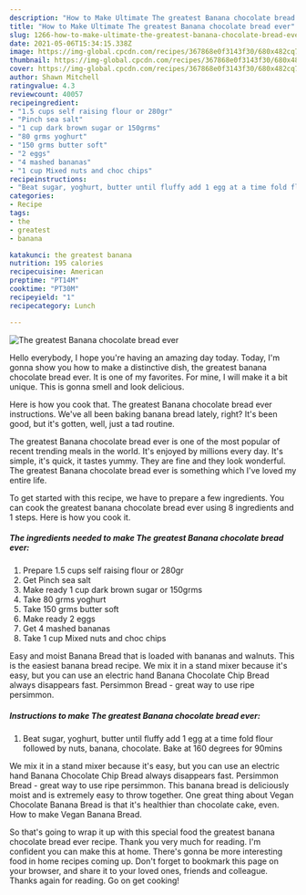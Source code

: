 ```yaml
---
description: "How to Make Ultimate The greatest Banana chocolate bread ever"
title: "How to Make Ultimate The greatest Banana chocolate bread ever"
slug: 1266-how-to-make-ultimate-the-greatest-banana-chocolate-bread-ever
date: 2021-05-06T15:34:15.338Z
image: https://img-global.cpcdn.com/recipes/367868e0f3143f30/680x482cq70/the-greatest-banana-chocolate-bread-ever-recipe-main-photo.jpg
thumbnail: https://img-global.cpcdn.com/recipes/367868e0f3143f30/680x482cq70/the-greatest-banana-chocolate-bread-ever-recipe-main-photo.jpg
cover: https://img-global.cpcdn.com/recipes/367868e0f3143f30/680x482cq70/the-greatest-banana-chocolate-bread-ever-recipe-main-photo.jpg
author: Shawn Mitchell
ratingvalue: 4.3
reviewcount: 40057
recipeingredient:
- "1.5 cups self raising flour or 280gr"
- "Pinch sea salt"
- "1 cup dark brown sugar or 150grms"
- "80 grms yoghurt"
- "150 grms butter soft"
- "2 eggs"
- "4 mashed bananas"
- "1 cup Mixed nuts and choc chips"
recipeinstructions:
- "Beat sugar, yoghurt, butter until fluffy add 1 egg at a time fold flour followed by nuts, banana, chocolate. Bake at 160 degrees for 90mins"
categories:
- Recipe
tags:
- the
- greatest
- banana

katakunci: the greatest banana 
nutrition: 195 calories
recipecuisine: American
preptime: "PT14M"
cooktime: "PT30M"
recipeyield: "1"
recipecategory: Lunch

---
```



![The greatest Banana chocolate bread ever](https://img-global.cpcdn.com/recipes/367868e0f3143f30/680x482cq70/the-greatest-banana-chocolate-bread-ever-recipe-main-photo.jpg)

Hello everybody, I hope you're having an amazing day today. Today, I'm gonna show you how to make a distinctive dish, the greatest banana chocolate bread ever. It is one of my favorites. For mine, I will make it a bit unique. This is gonna smell and look delicious.

Here is how you cook that. The greatest Banana chocolate bread ever instructions. We&#39;ve all been baking banana bread lately, right? It&#39;s been good, but it&#39;s gotten, well, just a tad routine.

The greatest Banana chocolate bread ever is one of the most popular of recent trending meals in the world. It's enjoyed by millions every day. It's simple, it's quick, it tastes yummy. They are fine and they look wonderful. The greatest Banana chocolate bread ever is something which I've loved my entire life.


To get started with this recipe, we have to prepare a few ingredients. You can cook the greatest banana chocolate bread ever using 8 ingredients and 1 steps. Here is how you cook it.

<!--inarticleads1-->

##### The ingredients needed to make The greatest Banana chocolate bread ever:

1. Prepare 1.5 cups self raising flour or 280gr
1. Get Pinch sea salt
1. Make ready 1 cup dark brown sugar or 150grms
1. Take 80 grms yoghurt
1. Take 150 grms butter soft
1. Make ready 2 eggs
1. Get 4 mashed bananas
1. Take 1 cup Mixed nuts and choc chips


Easy and moist Banana Bread that is loaded with bananas and walnuts. This is the easiest banana bread recipe. We mix it in a stand mixer because it&#39;s easy, but you can use an electric hand Banana Chocolate Chip Bread always disappears fast. Persimmon Bread - great way to use ripe persimmon. 

<!--inarticleads2-->

##### Instructions to make The greatest Banana chocolate bread ever:

1. Beat sugar, yoghurt, butter until fluffy add 1 egg at a time fold flour followed by nuts, banana, chocolate. Bake at 160 degrees for 90mins


We mix it in a stand mixer because it&#39;s easy, but you can use an electric hand Banana Chocolate Chip Bread always disappears fast. Persimmon Bread - great way to use ripe persimmon. This banana bread is deliciously moist and is extremely easy to throw together. One great thing about Vegan Chocolate Banana Bread is that it&#39;s healthier than chocolate cake, even. How to make Vegan Banana Bread. 

So that's going to wrap it up with this special food the greatest banana chocolate bread ever recipe. Thank you very much for reading. I'm confident you can make this at home. There's gonna be more interesting food in home recipes coming up. Don't forget to bookmark this page on your browser, and share it to your loved ones, friends and colleague. Thanks again for reading. Go on get cooking!
